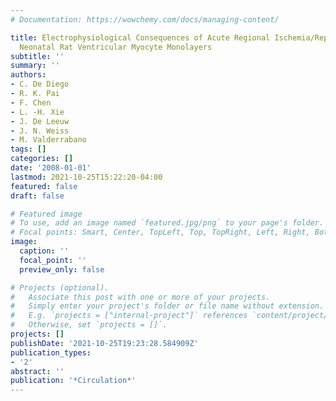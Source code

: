 ```yaml
---
# Documentation: https://wowchemy.com/docs/managing-content/

title: Electrophysiological Consequences of Acute Regional Ischemia/Reperfusion in
  Neonatal Rat Ventricular Myocyte Monolayers
subtitle: ''
summary: ''
authors:
- C. De Diego
- R. K. Pai
- F. Chen
- L. -H. Xie
- J. De Leeuw
- J. N. Weiss
- M. Valderrabano
tags: []
categories: []
date: '2008-01-01'
lastmod: 2021-10-25T15:22:20-04:00
featured: false
draft: false

# Featured image
# To use, add an image named `featured.jpg/png` to your page's folder.
# Focal points: Smart, Center, TopLeft, Top, TopRight, Left, Right, BottomLeft, Bottom, BottomRight.
image:
  caption: ''
  focal_point: ''
  preview_only: false

# Projects (optional).
#   Associate this post with one or more of your projects.
#   Simply enter your project's folder or file name without extension.
#   E.g. `projects = ["internal-project"]` references `content/project/deep-learning/index.md`.
#   Otherwise, set `projects = []`.
projects: []
publishDate: '2021-10-25T19:23:28.584909Z'
publication_types:
- '2'
abstract: ''
publication: '*Circulation*'
---
```

